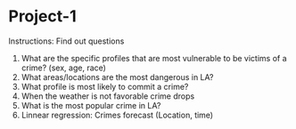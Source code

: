 # Project-1
Instructions: Find out questions
1) What are the specific profiles that are most vulnerable to be victims of a crime? (sex, age, race)
2) What areas/locations are the most dangerous in LA?
3) What profile is most likely to commit a crime?
4) When the weather is not favorable crime drops
5) What is the most popular crime in LA?
6) Linnear regression: Crimes forecast (Location, time)
